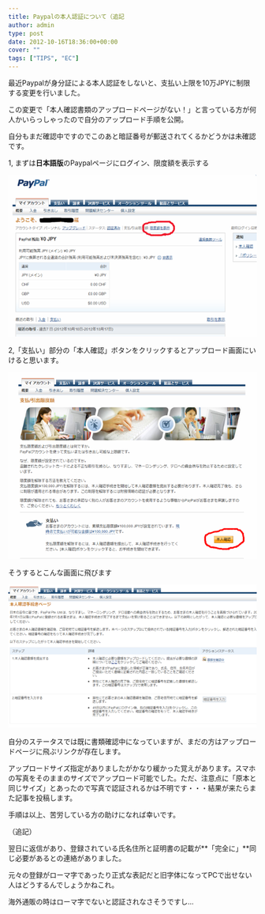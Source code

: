 ```yaml
---
title: Paypalの本人認証について（追記
author: admin
type: post
date: 2012-10-16T18:36:00+00:00
cover: ""
tags: ["TIPS", "EC"]
---
```


最近Paypalが身分証による本人認証をしないと、支払い上限を10万JPYに制限する変更を行いました。

この変更で「本人確認書類のアップロードページがない！」と言っている方が何人かいらっしゃったので自分のアップロード手順を公開。

自分もまだ確認中ですのでこのあと暗証番号が郵送されてくるかどうかは未確認です。

1, まずは**日本語版**のPaypalページにログイン、限度額を表示する

![GATSBY_EMPTY_ALT](./lightshot.png)

2,「支払い」部分の「本人確認」ボタンをクリックするとアップロード画面にいけると思います。

![GATSBY_EMPTY_ALT](./lightshot1.png)

そうするとこんな画面に飛びます

![GATSBY_EMPTY_ALT](./Screenshot_1.png)

自分のステータスでは既に書類確認中になっていますが、まだの方はアップロードページに飛ぶリンクが存在します。

アップロードサイズ指定がありましたがかなり緩かった覚えがあります。スマホの写真をそのままのサイズでアップロード可能でした。ただ、注意点に「原本と同じサイズ」とあったので写真で認証されるかは不明です・・・結果が来たらまた記事を投稿します。

手順は以上、苦労している方の助けになれば幸いです。

（追記）

翌日に返信があり、登録されている氏名住所と証明書の記載が**「完全に」**同じ必要があるとの連絡がありました。

元々の登録がローマ字であったり正式な表記だと旧字体になってPCで出せない人はどうするんでしょうかねこれ。

海外通販の時はローマ字でないと認証されなさそうですし…
